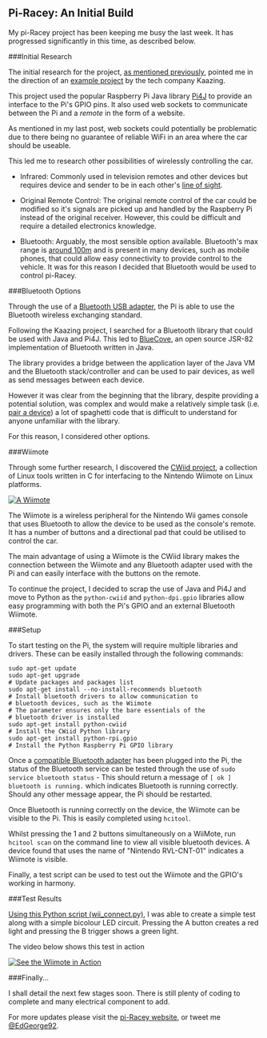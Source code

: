 Pi-Racey: An Initial Build
----------
My pi-Racey project has been keeping me busy the last week. It has progressed significantly in this time, as described below. 

###Initial Research

The initial research for the project, [as mentioned previously](http://ed-george.github.io/2014/04/16/piracey.html), pointed me in the direction of an [example project](http://blog.kaazing.com/2013/04/01/remote-controlling-a-car-over-the-web-ingredients-smartphone-websocket-and-raspberry-pi/) by the tech company Kaazing. 

This project used the popular Raspberry Pi Java library [Pi4J](http://pi4j.com/) to provide an interface to the Pi's GPIO pins. It also used web sockets to communicate between the Pi and a *remote* in the form of a website.
 
As mentioned in my last post, web sockets could potentially be problematic due to there being no guarantee of reliable WiFi in an area where the car should be useable. 

This led me to research other possibilities of wirelessly controlling the car.

+ Infrared: Commonly used in television remotes and other devices but requires device and sender to be in each other's [line of sight](http://en.wikipedia.org/wiki/Line-of-sight_propagation). 

+ Original Remote Control: The original remote control of the car could be modified so it's signals are picked up and handled by the Raspberry Pi instead of the original receiver. However, this could be difficult and require a detailed electronics knowledge.

+ Bluetooth: Arguably, the most sensible option available. Bluetooth's max range is [around 100m](http://en.wikipedia.org/wiki/Bluetooth_low_energy#Technical_details) and is present in many devices, such as mobile phones, that could allow easy connectivity to provide control to the vehicle. It was for this reason I decided that Bluetooth would be used to control pi-Racey.

###Bluetooth Options

Through the use of a [Bluetooth USB adapter](http://www.amazon.co.uk/gp/product/B00F0CG0N4), the Pi is able to use the Bluetooth wireless exchanging standard.

Following the Kaazing project, I searched for a Bluetooth library that could be used with Java and Pi4J. This led to [BlueCove](http://bluecove.org/), an open source JSR-82 implementation of Bluetooth written in Java. 

The library provides a bridge between the application layer of the Java VM and the Bluetooth stack/controller and can be used to pair devices, as well as send messages between each device. 

However it was clear from the beginning that the library, despite providing a potential solution, was complex and would make a relatively simple task (i.e. [pair a device](http://bluecove.org/bluecove/apidocs/overview-summary.html#DeviceDiscovery)) a lot of spaghetti code that is difficult to understand for anyone unfamiliar with the library.

For this reason, I considered other options.  

###Wiimote

Through some further research, I discovered the [CWiid project](http://abstrakraft.org/cwiid), a collection of Linux tools written in C for interfacing to the Nintendo Wiimote on Linux platforms.


[![A Wiimote](http://hacknmod.com/wp-content/uploads/2009/04/wiimote-762302.jpg)](http://en.wikipedia.org/wiki/Wii_Remote)

The Wiimote is a wireless peripheral for the Nintendo Wii games console that uses Bluetooth to allow the device to be used as the console's remote. It has a number of buttons and a directional pad that could be utilised to control the car.

The main advantage of using a Wiimote is the CWiid library makes the connection between the Wiimote and any Bluetooth adapter used with the Pi and can easily interface with the buttons on the remote.

To continue the project, I decided to scrap the use of Java and Pi4J and move to Python as the `python-cwiid` and `python-dpi.gpio` libraries allow easy programming with both the Pi's GPIO and an external Bluetooth Wiimote. 


###Setup

To start testing on the Pi, the system will require multiple libraries and drivers. These can be easily installed through the following commands:

```
sudo apt-get update
sudo apt-get upgrade
# Update packages and packages list
sudo apt-get install --no-install-recommends bluetooth
# Install bluetooth drivers to allow communication to 
# bluetooth devices, such as the Wiimote
# The parameter ensures only the bare essentials of the
# bluetooth driver is installed
sudo apt-get install python-cwiid
# Install the CWiid Python library
sudo apt-get install python-rpi.gpio
# Install the Python Raspberry Pi GPIO library  
```
Once a [compatible Bluetooth adapter](http://elinux.org/RPi_USB_Bluetooth_adapters) has been plugged into the Pi, the status of the Bluetooth service can be tested through the use of 
`sudo service bluetooth status` - This should return a message of `[ ok ] bluetooth is running.` which indicates Bluetooth is running correctly. Should any other message appear, the Pi should be restarted.

Once Bluetooth is running correctly on the device, the Wiimote can be visible to the Pi. This is easily completed using `hcitool`.

Whilst pressing the 1 and 2 buttons simultaneously on a WiiMote, run `hcitool scan` on the command line to view all visible bluetooth devices. A device found that uses the name of "Nintendo RVL-CNT-01" indicates a Wiimote is visible.

Finally, a test script can be used to test out the Wiimote and the GPIO's working in harmony.

###Test Results

[Using this Python script (wii_connect.py)](https://gist.github.com/ed-george/11084155), I was able to create a simple test along with a simple bicolour LED circuit. Pressing the A button creates a red light and pressing the B trigger shows a green light.

The video below shows this test in action

[![See the Wiimote in Action](http://img.youtube.com/vi/vq5hOptXNeg/0.jpg)](https://www.youtube.com/watch?v=vq5hOptXNeg)
  
###Finally...

I shall detail the next few stages soon. There is still plenty of coding to complete and many electrical component to add.

For more updates please visit the [pi-Racey website](http://ed-george.github.io/piRacey/), or tweet me [@EdGeorge92](https://twitter.com/edgeorge92).